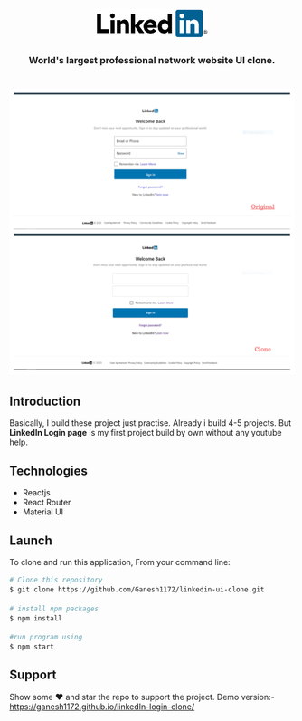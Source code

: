 <h1 align="center">
	<img
		width="200"
		alt="LinkedIn logo"
		src="src/component/assests/header_logo.png">
</h1>                                                              

<h3 align="center">World's largest professional network website UI clone.</h3>

<h1 align="center">
	<img
     width= "800px"
		alt="Collab Image"
		src="src/component/assests/linkedIn_SignIn.jpg">
</h1>  
<h2>Introduction</h2>
<p>Basically, I build these project just practise. Already i build 4-5 projects. But <strong>LinkedIn Login page</strong> is my first project build by own without any youtube help.</p>

<h2>Technologies</h2>
<ul>
<li>Reactjs</li>
<li>React Router</li>
<li>Material UI</li>
</ul>

<h2>Launch</h2>

To clone and run this application, From your command line:

```bash
# Clone this repository
$ git clone https://github.com/Ganesh1172/linkedin-ui-clone.git

# install npm packages
$ npm install

#run program using
$ npm start
```

## Support

Show some :heart: and star the repo to support the project. Demo version:- https://ganesh1172.github.io/linkedIn-login-clone/



